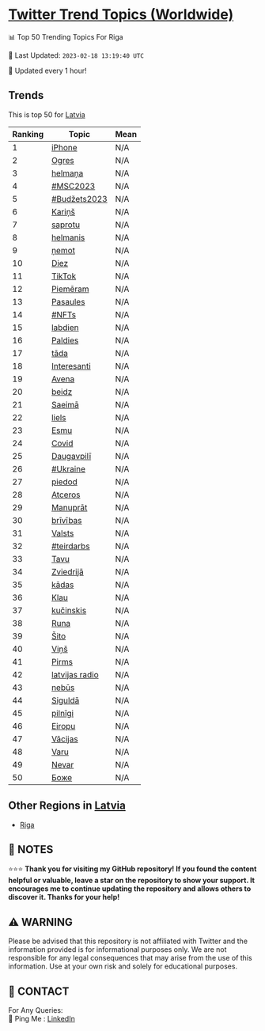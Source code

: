 [Twitter Trend Topics (Worldwide)](https://github.com/ErcinDedeoglu/Twitter-Trend-Topics)
==========


📊 Top 50 Trending Topics For Riga

📆 Last Updated: `2023-02-18 13:19:40 UTC`

🔧 Updated every 1 hour!


## Trends

This is top 50 for [Latvia](</Latvia>)

| Ranking | Topic | Mean |
| ------- | ------------ | ------------ |
| 1 | [iPhone](http://twitter.com/search?q=iPhone) | N/A |
| 2 | [Ogres](http://twitter.com/search?q=Ogres) | N/A |
| 3 | [helmaņa](http://twitter.com/search?q=helma%c5%86a) | N/A |
| 4 | [#MSC2023](http://twitter.com/search?q=%23MSC2023) | N/A |
| 5 | [#Budžets2023](http://twitter.com/search?q=%23Bud%c5%beets2023) | N/A |
| 6 | [Kariņš](http://twitter.com/search?q=Kari%c5%86%c5%a1) | N/A |
| 7 | [saprotu](http://twitter.com/search?q=saprotu) | N/A |
| 8 | [helmanis](http://twitter.com/search?q=helmanis) | N/A |
| 9 | [ņemot](http://twitter.com/search?q=%c5%86emot) | N/A |
| 10 | [Diez](http://twitter.com/search?q=Diez) | N/A |
| 11 | [TikTok](http://twitter.com/search?q=TikTok) | N/A |
| 12 | [Piemēram](http://twitter.com/search?q=Piem%c4%93ram) | N/A |
| 13 | [Pasaules](http://twitter.com/search?q=Pasaules) | N/A |
| 14 | [#NFTs](http://twitter.com/search?q=%23NFTs) | N/A |
| 15 | [labdien](http://twitter.com/search?q=labdien) | N/A |
| 16 | [Paldies](http://twitter.com/search?q=Paldies) | N/A |
| 17 | [tāda](http://twitter.com/search?q=t%c4%81da) | N/A |
| 18 | [Interesanti](http://twitter.com/search?q=Interesanti) | N/A |
| 19 | [Avena](http://twitter.com/search?q=Avena) | N/A |
| 20 | [beidz](http://twitter.com/search?q=beidz) | N/A |
| 21 | [Saeimā](http://twitter.com/search?q=Saeim%c4%81) | N/A |
| 22 | [liels](http://twitter.com/search?q=liels) | N/A |
| 23 | [Esmu](http://twitter.com/search?q=Esmu) | N/A |
| 24 | [Covid](http://twitter.com/search?q=Covid) | N/A |
| 25 | [Daugavpilī](http://twitter.com/search?q=Daugavpil%c4%ab) | N/A |
| 26 | [#Ukraine](http://twitter.com/search?q=%23Ukraine) | N/A |
| 27 | [piedod](http://twitter.com/search?q=piedod) | N/A |
| 28 | [Atceros](http://twitter.com/search?q=Atceros) | N/A |
| 29 | [Manuprāt](http://twitter.com/search?q=Manupr%c4%81t) | N/A |
| 30 | [brīvības](http://twitter.com/search?q=br%c4%abv%c4%abbas) | N/A |
| 31 | [Valsts](http://twitter.com/search?q=Valsts) | N/A |
| 32 | [#teirdarbs](http://twitter.com/search?q=%23teirdarbs) | N/A |
| 33 | [Tavu](http://twitter.com/search?q=Tavu) | N/A |
| 34 | [Zviedrijā](http://twitter.com/search?q=Zviedrij%c4%81) | N/A |
| 35 | [kādas](http://twitter.com/search?q=k%c4%81das) | N/A |
| 36 | [Klau](http://twitter.com/search?q=Klau) | N/A |
| 37 | [kučinskis](http://twitter.com/search?q=ku%c4%8dinskis) | N/A |
| 38 | [Runa](http://twitter.com/search?q=Runa) | N/A |
| 39 | [Šito](http://twitter.com/search?q=%c5%a0ito) | N/A |
| 40 | [Viņš](http://twitter.com/search?q=Vi%c5%86%c5%a1) | N/A |
| 41 | [Pirms](http://twitter.com/search?q=Pirms) | N/A |
| 42 | [latvijas radio](http://twitter.com/search?q=latvijas+radio) | N/A |
| 43 | [nebūs](http://twitter.com/search?q=neb%c5%abs) | N/A |
| 44 | [Siguldā](http://twitter.com/search?q=Siguld%c4%81) | N/A |
| 45 | [pilnīgi](http://twitter.com/search?q=piln%c4%abgi) | N/A |
| 46 | [Eiropu](http://twitter.com/search?q=Eiropu) | N/A |
| 47 | [Vācijas](http://twitter.com/search?q=V%c4%81cijas) | N/A |
| 48 | [Varu](http://twitter.com/search?q=Varu) | N/A |
| 49 | [Nevar](http://twitter.com/search?q=Nevar) | N/A |
| 50 | [Боже](http://twitter.com/search?q=%d0%91%d0%be%d0%b6%d0%b5) | N/A |



## Other Regions in [Latvia](</Latvia>)

* [Riga](</Latvia/Riga.md>)



## 📝 NOTES

⭐⭐⭐ **Thank you for visiting my GitHub repository! If you found the content helpful or valuable, leave a star on the repository to show your support. It encourages me to continue updating the repository and allows others to discover it. Thanks for your help!**


## ⚠️ WARNING

Please be advised that this repository is not affiliated with Twitter and the information provided is for informational purposes only. We are not responsible for any legal consequences that may arise from the use of this information. Use at your own risk and solely for educational purposes.


## 📨 CONTACT

 For Any Queries:  
            🏓 Ping Me : [LinkedIn](https://www.linkedin.com/in/ercindedeoglu/)
